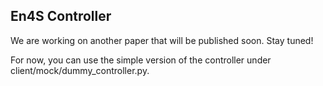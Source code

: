 ## En4S Controller

We are working on another paper that will be published soon. Stay tuned!

For now, you can use the simple version of the controller under client/mock/dummy_controller.py.